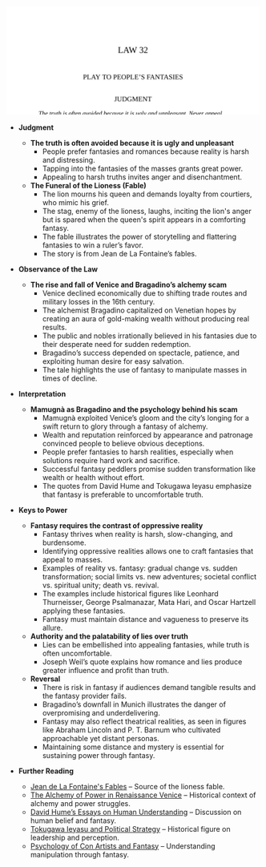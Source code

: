 ![32-fantasy](32-fantasy.best.png)

- **Judgment**
  - **The truth is often avoided because it is ugly and unpleasant**
    - People prefer fantasies and romances because reality is harsh and distressing.  
    - Tapping into the fantasies of the masses grants great power.  
    - Appealing to harsh truths invites anger and disenchantment.  
  - **The Funeral of the Lioness (Fable)**
    - The lion mourns his queen and demands loyalty from courtiers, who mimic his grief.  
    - The stag, enemy of the lioness, laughs, inciting the lion's anger but is spared when the queen's spirit appears in a comforting fantasy.  
    - The fable illustrates the power of storytelling and flattering fantasies to win a ruler’s favor.  
    - The story is from Jean de La Fontaine’s fables.  

- **Observance of the Law**
  - **The rise and fall of Venice and Bragadino’s alchemy scam**
    - Venice declined economically due to shifting trade routes and military losses in the 16th century.  
    - The alchemist Bragadino capitalized on Venetian hopes by creating an aura of gold-making wealth without producing real results.  
    - The public and nobles irrationally believed in his fantasies due to their desperate need for sudden redemption.  
    - Bragadino’s success depended on spectacle, patience, and exploiting human desire for easy salvation.  
    - The tale highlights the use of fantasy to manipulate masses in times of decline.  

- **Interpretation**
  - **Mamugnà as Bragadino and the psychology behind his scam**
    - Mamugnà exploited Venice’s gloom and the city’s longing for a swift return to glory through a fantasy of alchemy.  
    - Wealth and reputation reinforced by appearance and patronage convinced people to believe obvious deceptions.  
    - People prefer fantasies to harsh realities, especially when solutions require hard work and sacrifice.  
    - Successful fantasy peddlers promise sudden transformation like wealth or health without effort.  
    - The quotes from David Hume and Tokugawa Ieyasu emphasize that fantasy is preferable to uncomfortable truth.  

- **Keys to Power**
  - **Fantasy requires the contrast of oppressive reality**
    - Fantasy thrives when reality is harsh, slow-changing, and burdensome.  
    - Identifying oppressive realities allows one to craft fantasies that appeal to masses.  
    - Examples of reality vs. fantasy: gradual change vs. sudden transformation; social limits vs. new adventures; societal conflict vs. spiritual unity; death vs. revival.  
    - The examples include historical figures like Leonhard Thurneisser, George Psalmanazar, Mata Hari, and Oscar Hartzell applying these fantasies.  
    - Fantasy must maintain distance and vagueness to preserve its allure.  
  - **Authority and the palatability of lies over truth**
    - Lies can be embellished into appealing fantasies, while truth is often uncomfortable.  
    - Joseph Weil’s quote explains how romance and lies produce greater influence and profit than truth.  
  - **Reversal**
    - There is risk in fantasy if audiences demand tangible results and the fantasy provider fails.  
    - Bragadino’s downfall in Munich illustrates the danger of overpromising and underdelivering.  
    - Fantasy may also reflect theatrical realities, as seen in figures like Abraham Lincoln and P. T. Barnum who cultivated approachable yet distant personas.  
    - Maintaining some distance and mystery is essential for sustaining power through fantasy.

- **Further Reading**
  - [Jean de La Fontaine's Fables](https://www.britannica.com/topic/Fables) – Source of the lioness fable.  
  - [The Alchemy of Power in Renaissance Venice](https://www.historytoday.com/archive/fantasy-and-power-venice) – Historical context of alchemy and power struggles.  
  - [David Hume’s Essays on Human Understanding](https://plato.stanford.edu/entries/hume/) – Discussion on human belief and fantasy.  
  - [Tokugawa Ieyasu and Political Strategy](https://www.britannica.com/biography/Tokugawa-Ieyasu) – Historical figure on leadership and perception.  
  - [Psychology of Con Artists and Fantasy](https://www.psychologytoday.com/us/blog/the-human-equation/201905/how-con-artists-exploit-our-fantasies) – Understanding manipulation through fantasy.
